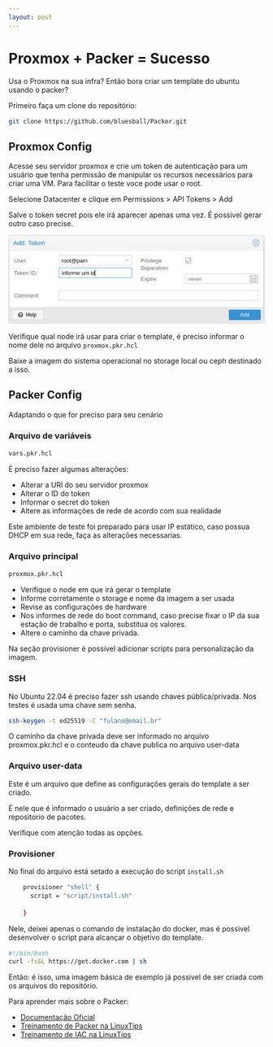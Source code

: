 ```yaml
---
layout: post
---
```


# Proxmox + Packer = Sucesso

Usa o Proxmox na sua infra? Então bora criar um template do ubuntu usando o packer?

Primeiro faça um clone do repositório:

```bash
git clone https://github.com/bluesball/Packer.git
```

## Proxmox Config

Acesse seu servidor proxmox e crie um token de autenticação para um usuário que tenha permissão de manipular os recursos necessários para criar uma VM.
Para facilitar o teste voce pode usar o root.

Selecione Datacenter e clique em Permissions > API Tokens > Add

Salve o token secret pois ele irá aparecer apenas uma vez. É possivel gerar outro caso precise.

![Token](https://raw.githubusercontent.com/bluesball/Packer/main/imgs/add_token.png)

Verifique qual node irá usar para criar o template, é preciso informar o nome dele no arquivo ```proxmox.pkr.hcl```

Baixe a imagem do sistema operacional no storage local ou ceph destinado a isso.

## Packer Config

Adaptando o que for preciso para seu cenário

### Arquivo de variáveis

```bash
vars.pkr.hcl 
```

É preciso fazer algumas alterações:

* Alterar a URl do seu servidor proxmox
* Alterar o ID do token
* Informar o secret do token
* Altere as informações de rede de acordo com sua realidade

Este ambiente de teste foi preparado para usar IP estático, caso possua DHCP em sua rede, faça as alterações necessarias.

### Arquivo principal

```bash 
proxmox.pkr.hcl 
```

* Verifique o node em que irá gerar o template
* Informe corretamente o storage e nome da imagem a ser usada
* Revise as configurações de hardware
* Nos informes de rede do boot command, caso precise fixar o IP da sua estação de trabalho e porta, substitua os valores.
* Altere o caminho da chave privada.

Na seção provisioner é possível adicionar scripts para personalização da imagem.

### SSH

No Ubuntu 22.04 é preciso fazer ssh usando chaves pública/privada. Nos testes é usada uma chave sem senha.

```bash
ssh-keygen -t ed25519 -C "fulano@email.br" 
```

O caminho da chave privada deve ser informado no arquivo proxmox.pkr.hcl e o conteudo da chave publica no arquivo user-data

### Arquivo user-data

Este é um arquivo que define as configurações gerais do template a ser criado.

É nele que é informado o usuário a ser criado, definições de rede e repositorio de pacotes.

Verifique com atenção todas as opções.

### Provisioner

No final do arquivo está setado a execução do script ``` install.sh ```

```bash
    provisioner "shell" {
      script = "script/install.sh"

    }
```
Nele, deixei apenas o comando de instalação do docker, mas é possivel desenvolver o script para alcançar o objetivo do template.

```bash
#!/bin/bash
curl -fsSL https://get.docker.com | sh
```

Então: é isso, uma imagem básica de exemplo já possivel de ser criada com os arquivos do repositório.

Para aprender mais sobre o Packer:

* [Documentação Oficial](https://www.packer.io/docs)
* [Treinamento de Packer na LinuxTips](https://linuxtips.com.br/products/treinamento-descomplicando-o-packer)
* [Treinamento de IAC na LinuxTips](https://linuxtips.com.br/products/treinamento-infra-as-code-expert)